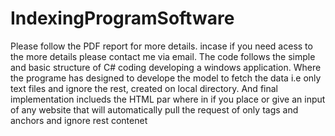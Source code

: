 # IndexingProgramSoftware
Please follow the PDF report for more details.
incase if you need acess to the more details please contact me via email. 
The code follows the simple and basic structure of C# coding developing a windows application. 
Where the programe has designed to develope the model to fetch the data i.e only text files and ignore the rest, created on local directory. 
And final implementation inclueds the HTML par where in if you place or give an input of any website that will automatically pull the request of only tags and anchors and ignore rest contenet
